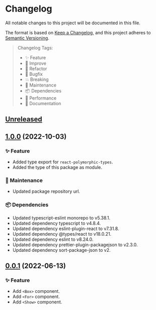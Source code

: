# Changelog

All notable changes to this project will be documented in this file.

The format is based on [Keep a Changelog](https://keepachangelog.com/en/1.0.0/),
and this project adheres to [Semantic Versioning](https://semver.org/spec/v2.0.0.html).

> Changelog Tags:
>
> - ✨ Feature
> - 💎 Improve
> - 🧱 Refactor
> - 🐛 Bugfix
> - 💥 Breaking
> - 🚧 Maintenance
> - 📦 Dependencies
> - 🚀 Performance
> - 📝 Documentation

## [Unreleased]

## [1.0.0] (2022-10-03)

### ✨ Feature

- Added type export for `react-polymorphic-types`.
- Added the type of this package as module.

### 🚧 Maintenance

- Updated package repository url.

### 📦 Dependencies

- Updated typescript-eslint monorepo to v5.38.1.
- Updated dependency typescript to v4.8.4.
- Updated dependency eslint-plugin-react to v7.31.8.
- Updated dependency @types/react to v18.0.21.
- Updated dependency eslint to v8.24.0.
- Updated dependency prettier-plugin-packagejson to v2.3.0.
- Updated dependency sort-package-json to v2.

## [0.0.1] (2022-06-13)

### ✨ Feature

- Add `<Box>` component.
- Add `<For>` component.
- Add `<Show>` component.

[unreleased]: https://github.com/lzm0x219/rc-basic/compare/v1.0.1...HEAD
[1.0.0]: https://github.com/lzm0x219/rc-basic/compare/v0.0.1...1.0.0
[0.0.1]: https://github.com/lzm0x219/rc-basic/releases/tag/v0.0.1
